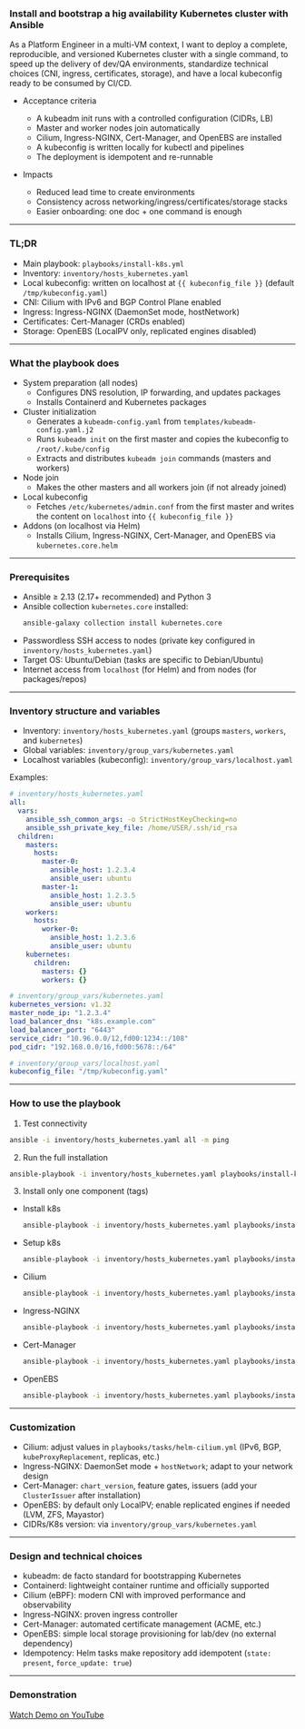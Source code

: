 ### Install and bootstrap a hig availability Kubernetes cluster with Ansible

As a Platform Engineer in a multi-VM context, I want to deploy a complete, reproducible, and versioned Kubernetes cluster with a single command, to speed up the delivery of dev/QA environments, standardize technical choices (CNI, ingress, certificates, storage), and have a local kubeconfig ready to be consumed by CI/CD.

- Acceptance criteria
  - A kubeadm init runs with a controlled configuration (CIDRs, LB)
  - Master and worker nodes join automatically
  - Cilium, Ingress-NGINX, Cert-Manager, and OpenEBS are installed
  - A kubeconfig is written locally for kubectl and pipelines
  - The deployment is idempotent and re-runnable

- Impacts
  - Reduced lead time to create environments
  - Consistency across networking/ingress/certificates/storage stacks
  - Easier onboarding: one doc + one command is enough

---

### TL;DR
- Main playbook: `playbooks/install-k8s.yml`
- Inventory: `inventory/hosts_kubernetes.yaml`
- Local kubeconfig: written on localhost at `{{ kubeconfig_file }}` (default `/tmp/kubeconfig.yaml`)
- CNI: Cilium with IPv6 and BGP Control Plane enabled
- Ingress: Ingress-NGINX (DaemonSet mode, hostNetwork)
- Certificates: Cert-Manager (CRDs enabled)
- Storage: OpenEBS (LocalPV only, replicated engines disabled)

---

### What the playbook does

- System preparation (all nodes)
  - Configures DNS resolution, IP forwarding, and updates packages
  - Installs Containerd and Kubernetes packages
- Cluster initialization
  - Generates a `kubeadm-config.yaml` from `templates/kubeadm-config.yaml.j2`
  - Runs `kubeadm init` on the first master and copies the kubeconfig to `/root/.kube/config`
  - Extracts and distributes `kubeadm join` commands (masters and workers)
- Node join
  - Makes the other masters and all workers join (if not already joined)
- Local kubeconfig
  - Fetches `/etc/kubernetes/admin.conf` from the first master and writes the content on `localhost` into `{{ kubeconfig_file }}`
- Addons (on localhost via Helm)
  - Installs Cilium, Ingress-NGINX, Cert-Manager, and OpenEBS via `kubernetes.core.helm`

---

### Prerequisites

- Ansible ≥ 2.13 (2.17+ recommended) and Python 3
- Ansible collection `kubernetes.core` installed:
  ```bash
  ansible-galaxy collection install kubernetes.core
  ```
- Passwordless SSH access to nodes (private key configured in `inventory/hosts_kubernetes.yaml`)
- Target OS: Ubuntu/Debian (tasks are specific to Debian/Ubuntu)
- Internet access from `localhost` (for Helm) and from nodes (for packages/repos)

---

### Inventory structure and variables

- Inventory: `inventory/hosts_kubernetes.yaml` (groups `masters`, `workers`, and `kubernetes`)
- Global variables: `inventory/group_vars/kubernetes.yaml`
- Localhost variables (kubeconfig): `inventory/group_vars/localhost.yaml`

Examples:
```yaml
# inventory/hosts_kubernetes.yaml
all:
  vars:
    ansible_ssh_common_args: -o StrictHostKeyChecking=no
    ansible_ssh_private_key_file: /home/USER/.ssh/id_rsa
  children:
    masters:
      hosts:
        master-0:
          ansible_host: 1.2.3.4
          ansible_user: ubuntu
        master-1:
          ansible_host: 1.2.3.5
          ansible_user: ubuntu
    workers:
      hosts:
        worker-0:
          ansible_host: 1.2.3.6
          ansible_user: ubuntu
    kubernetes:
      children:
        masters: {}
        workers: {}
```

```yaml
# inventory/group_vars/kubernetes.yaml
kubernetes_version: v1.32
master_node_ip: "1.2.3.4"
load_balancer_dns: "k8s.example.com"
load_balancer_port: "6443"
service_cidr: "10.96.0.0/12,fd00:1234::/108"
pod_cidr: "192.168.0.0/16,fd00:5678::/64"
```

```yaml
# inventory/group_vars/localhost.yaml
kubeconfig_file: "/tmp/kubeconfig.yaml"
```

---

### How to use the playbook

1) Test connectivity
```bash
ansible -i inventory/hosts_kubernetes.yaml all -m ping
```

2) Run the full installation
```bash
ansible-playbook -i inventory/hosts_kubernetes.yaml playbooks/install-k8s.yml
```
3) Install only one component (tags)
- Install k8s
  ```bash
  ansible-playbook -i inventory/hosts_kubernetes.yaml playbooks/install-k8s.yml --tags install-k8s
  ```
- Setup k8s
  ```bash
  ansible-playbook -i inventory/hosts_kubernetes.yaml playbooks/install-k8s.yml --tags init-k8s
  ```
- Cilium
  ```bash
  ansible-playbook -i inventory/hosts_kubernetes.yaml playbooks/install-k8s.yml --tags cilium,helm
  ```
- Ingress-NGINX
  ```bash
  ansible-playbook -i inventory/hosts_kubernetes.yaml playbooks/install-k8s.yml --tags nginx,helm
  ```
- Cert-Manager
  ```bash
  ansible-playbook -i inventory/hosts_kubernetes.yaml playbooks/install-k8s.yml --tags certmanager,helm
  ```
- OpenEBS
  ```bash
  ansible-playbook -i inventory/hosts_kubernetes.yaml playbooks/install-k8s.yml --tags openebs,helm
  ```


---

### Customization

- Cilium: adjust values in `playbooks/tasks/helm-cilium.yml` (IPv6, BGP, `kubeProxyReplacement`, replicas, etc.)
- Ingress-NGINX: DaemonSet mode + `hostNetwork`; adapt to your network design
- Cert-Manager: `chart_version`, feature gates, issuers (add your `ClusterIssuer` after installation)
- OpenEBS: by default only LocalPV; enable replicated engines if needed (LVM, ZFS, Mayastor)
- CIDRs/K8s version: via `inventory/group_vars/kubernetes.yaml`

---

### Design and technical choices

- kubeadm: de facto standard for bootstrapping Kubernetes
- Containerd: lightweight container runtime and officially supported
- Cilium (eBPF): modern CNI with improved performance and observability
- Ingress-NGINX: proven ingress controller
- Cert-Manager: automated certificate management (ACME, etc.)
- OpenEBS: simple local storage provisioning for lab/dev (no external dependency)
- Idempotency: Helm tasks make repository add idempotent (`state: present`, `force_update: true`)

---


### Demonstration

[Watch Demo on YouTube](https://youtu.be/5kTSEVWyXw4?t=455)


